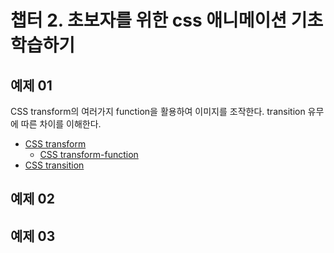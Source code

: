 # 챕터 2. 초보자를 위한 css 애니메이션 기초 학습하기

## 예제 01
CSS transform의 여러가지 function을 활용하여 이미지를 조작한다.
transition 유무에 따른 차이를 이해한다.
- [CSS transform](https://developer.mozilla.org/en-US/docs/Web/CSS/transform)
  - [CSS transform-function](https://developer.mozilla.org/en-US/docs/Web/CSS/transform-function)
- [CSS transition](https://developer.mozilla.org/en-US/docs/Web/CSS/transition)
## 예제 02

## 예제 03